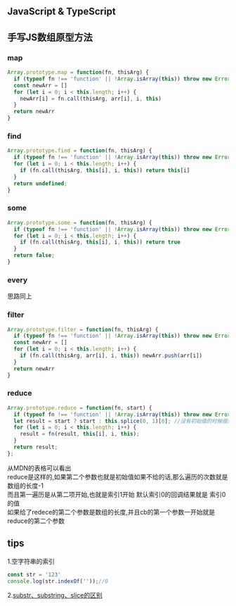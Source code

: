 ## JavaScript & TypeScript
## 手写JS数组原型方法
### map
```javascript
Array.prototype.map = function(fn, thisArg) {
  if (typeof fn !== 'function' || !Array.isArray(this)) throw new Error('×')
  const newArr = []
  for (let i = 0; i < this.length; i++) {
    newArr[i] = fn.call(thisArg, arr[i], i, this)
  }
  return newArr
}
```
### find
```javascript
Array.prototype.find = function(fn, thisArg) {
  if (typeof fn !== 'function' || !Array.isArray(this)) throw new Error('×')
  for (let i = 0; i < this.length; i++) {
    if (fn.call(thisArg, this[i], i, this)) return this[i]
  }
  return undefined;
}
```
### some
```javascript
Array.prototype.some = function(fn, thisArg) {
  if (typeof fn !== 'function' || !Array.isArray(this)) throw new Error('×')
  for (let i = 0; i < this.length; i++) {
    if (fn.call(thisArg, this[i], i, this)) return true
  }
  return false;
}
```
### every
思路同上
### filter
```javascript
Array.prototype.filter = function(fn, thisArg) {
  if (typeof fn !== 'function' || !Array.isArray(this)) throw new Error('×')
  const newArr = []
  for (let i = 0; i < this.length; i++) {
    if (fn.call(thisArg, arr[i], i, this)) newArr.push(arr[i])
  }
  return newArr
}
```
### reduce
```javascript
Array.prototype.reduce = function(fn, start) {
  if (typeof fn !== 'function' || !Array.isArray(this)) throw new Error('')
  let result = start ? start : this.splice(0, 1)[0]; //没有初始值的时候缩短遍历次数
  for (let i = 0; i < this.length; i++) {
    result = fn(result, this[i], i, this);
  }
  return result;
};
```  
从MDN的表格可以看出  
reduce是这样的,如果第二个参数也就是初始值如果不给的话,那么遍历的次数就是数组的长度-1  
而且第一遍历是从第二项开始,也就是索引1开始 默认索引0的回调结果就是 索引0 的值  
如果给了redece的第二个参数是数组的长度,并且cb的第一个参数一开始就是reduce的第二个参数
  
## tips  
1.空字符串的索引
```javascript
const str = '123'
console.log(str.indexOf(''));//0
```  
2.[substr、substring、slice的区别](https://www.cnblogs.com/echolun/p/7646025.html)  

